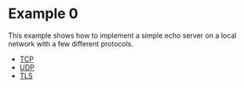 # Example 0

This example shows how to implement a simple echo server on a local network with a few different protocols.

- [TCP]()
- [UDP]()
- [TLS]()

